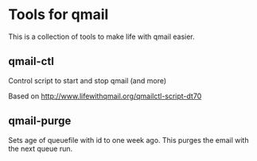 Tools for qmail
===============

This is a collection of tools to make life with qmail easier.

qmail-ctl
---------

Control script to start and stop qmail (and more)

Based on http://www.lifewithqmail.org/qmailctl-script-dt70

qmail-purge
-----------

Sets age of queuefile with id to one week ago. This purges the email with the next queue run.

